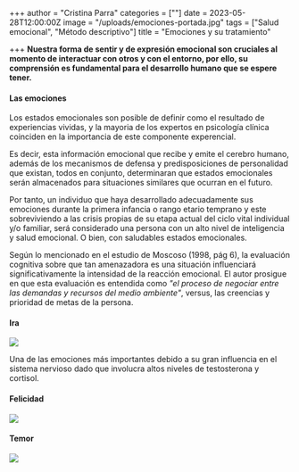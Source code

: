 +++
author = "Cristina Parra"
categories = [""]
date = 2023-05-28T12:00:00Z
image = "/uploads/emociones-portada.jpg"
tags = ["Salud emocional", "Método descriptivo"]
title = "Emociones y su tratamiento"

+++
**Nuestra forma de sentir y de expresión emocional son cruciales al momento de interactuar con otros y con el entorno, por ello, su comprensión es fundamental para el desarrollo humano que se espere tener.**

#### Las emociones
 Los estados emocionales son posible de definir como el resultado de experiencias vividas, y la mayoria de los expertos en psicología clínica coinciden en la importancia de este componente experencial. 

Es decir, esta información emocional que recibe y emite el cerebro humano, además de los mecanismos de defensa y predisposiciones de personalidad que existan, todos en conjunto, determinaran que estados emocionales serán almacenados para situaciones similares que ocurran en el futuro.

 Por tanto, un individuo que haya desarrollado adecuadamente sus emociones durante la primera infancia o rango etario temprano y este sobreviviendo a las crisis propias de su etapa actual del ciclo vital individual y/o familiar, será considerado una persona con un alto nivel de inteligencia y salud emocional. O bien, con saludables estados emocionales.

Según lo mencionado en el estudio de Moscoso (1998, pág 6), la evaluación cognitiva sobre que tan amenazadora es una situación influenciará significativamente la intensidad de la reacción emocional. El autor prosigue en que esta evaluación es entendida como *"el proceso de negociar entre las demandas y recursos del medio ambiente"*, versus, las creencias y prioridad de metas de la persona. 

#### Ira

![](/uploads/ira.png)

Una de las emociones más importantes debido a su gran influencia en el sistema nervioso dado que involucra altos niveles de testosterona y cortisol.

#### Felicidad

![](/uploads/felicidad.jpg)

#### Temor

![](/uploads/temor.jpg)
